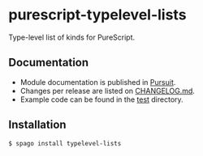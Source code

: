 # purescript-typelevel-lists
Type-level list of kinds for PureScript.

## Documentation
* Module documentation is published in [Pursuit](https://pursuit.purescript.org/packages/purescript-typelevel-lists).
* Changes per release are listed on [CHANGELOG.md](/CHANGELOG.md).
* Example code can be found in the [test](./test) directory.

## Installation
```sh
$ spago install typelevel-lists
```
